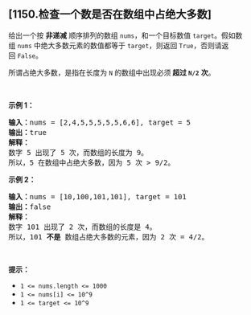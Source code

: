 ## [1150.检查一个数是否在数组中占绝大多数]
<p>给出一个按 <strong>非递减</strong> 顺序排列的数组 <code>nums</code>，和一个目标数值 <code>target</code>。假如数组 <code>nums</code> 中绝大多数元素的数值都等于 <code>target</code>，则返回 <code>True</code>，否则请返回 <code>False</code>。</p>

<p>所谓占绝大多数，是指在长度为 <code>N</code> 的数组中出现必须<strong> 超过 <code>N/2</code></strong> <strong>次</strong>。</p>

<p> </p>

<p><strong>示例 1：</strong></p>

<pre>
<strong>输入：</strong>nums = [2,4,5,5,5,5,5,6,6], target = 5
<strong>输出：</strong>true
<strong>解释：</strong>
数字 5 出现了 5 次，而数组的长度为 9。
所以，5 在数组中占绝大多数，因为 5 次 > 9/2。
</pre>

<p><strong>示例 2：</strong></p>

<pre>
<strong>输入：</strong>nums = [10,100,101,101], target = 101
<strong>输出：</strong>false
<strong>解释：</strong>
数字 101 出现了 2 次，而数组的长度是 4。
所以，101 <strong>不是 </strong>数组占绝大多数的元素，因为 2 次 = 4/2。
</pre>

<p> </p>

<p><strong>提示：</strong></p>

<ul>
	<li><code>1 <= nums.length <= 1000</code></li>
	<li><code>1 <= nums[i] <= 10^9</code></li>
	<li><code>1 <= target <= 10^9</code></li>
</ul>

